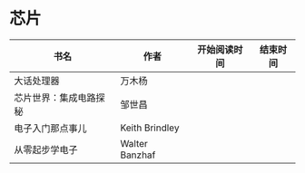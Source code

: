  # 芯片

 书名  | 作者  | 开始阅读时间  | 结束时间  
------------ | -------------  |------------- |------------- | 
大话处理器|万木杨
芯片世界：集成电路探秘|邹世昌
电子入门那点事儿|Keith Brindley
从零起步学电子|Walter Banzhaf
